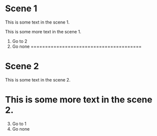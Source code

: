 # Scene 1

This is some text in the scene 1.

This is some more text in the scene 1.

1. Go to 2
2. Go none
=======================================

# Scene 2

This is some text in the scene 2.

This is some more text in the scene 2.
=====

3. Go to 1
4. Go none
